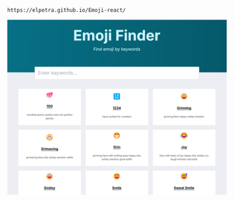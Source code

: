```sh
https://elpetra.github.io/Emoji-react/
```

![emodji](https://github.com/ElPetra/Emoji-react/blob/main/emodji.png)
